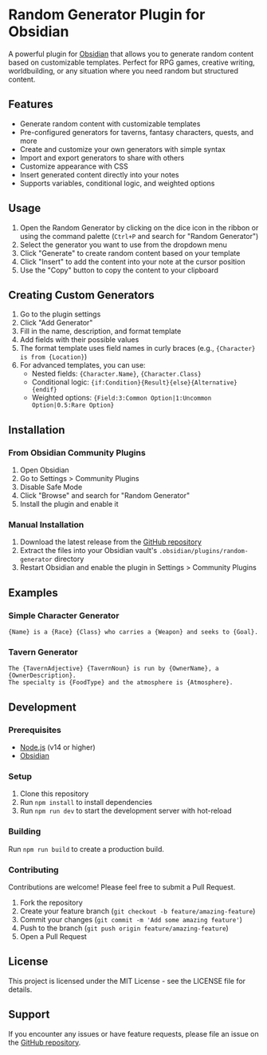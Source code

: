 # Random Generator Plugin for Obsidian

A powerful plugin for [Obsidian](https://obsidian.md) that allows you to generate random content based on customizable templates. Perfect for RPG games, creative writing, worldbuilding, or any situation where you need random but structured content.

## Features

- Generate random content with customizable templates
- Pre-configured generators for taverns, fantasy characters, quests, and more
- Create and customize your own generators with simple syntax
- Import and export generators to share with others
- Customize appearance with CSS
- Insert generated content directly into your notes
- Supports variables, conditional logic, and weighted options

## Usage

1. Open the Random Generator by clicking on the dice icon in the ribbon or using the command palette (`Ctrl+P` and search for "Random Generator")
2. Select the generator you want to use from the dropdown menu
3. Click "Generate" to create random content based on your template
4. Click "Insert" to add the content into your note at the cursor position
5. Use the "Copy" button to copy the content to your clipboard

## Creating Custom Generators

1. Go to the plugin settings
2. Click "Add Generator"
3. Fill in the name, description, and format template
4. Add fields with their possible values
5. The format template uses field names in curly braces (e.g., `{Character} is from {Location}`)
6. For advanced templates, you can use:
   - Nested fields: `{Character.Name}`, `{Character.Class}`
   - Conditional logic: `{if:Condition}{Result}{else}{Alternative}{endif}`
   - Weighted options: `{Field:3:Common Option|1:Uncommon Option|0.5:Rare Option}`

## Installation

### From Obsidian Community Plugins

1. Open Obsidian
2. Go to Settings > Community Plugins
3. Disable Safe Mode
4. Click "Browse" and search for "Random Generator"
5. Install the plugin and enable it

### Manual Installation

1. Download the latest release from the [GitHub repository](https://github.com/yourusername/obsidian-random-generator/releases)
2. Extract the files into your Obsidian vault's `.obsidian/plugins/random-generator` directory
3. Restart Obsidian and enable the plugin in Settings > Community Plugins

## Examples

### Simple Character Generator
```
{Name} is a {Race} {Class} who carries a {Weapon} and seeks to {Goal}.
```

### Tavern Generator
```
The {TavernAdjective} {TavernNoun} is run by {OwnerName}, a {OwnerDescription}. 
The specialty is {FoodType} and the atmosphere is {Atmosphere}.
```

## Development

### Prerequisites

- [Node.js](https://nodejs.org/) (v14 or higher)
- [Obsidian](https://obsidian.md)

### Setup

1. Clone this repository
2. Run `npm install` to install dependencies
3. Run `npm run dev` to start the development server with hot-reload

### Building

Run `npm run build` to create a production build.

### Contributing

Contributions are welcome! Please feel free to submit a Pull Request.

1. Fork the repository
2. Create your feature branch (`git checkout -b feature/amazing-feature`)
3. Commit your changes (`git commit -m 'Add some amazing feature'`)
4. Push to the branch (`git push origin feature/amazing-feature`)
5. Open a Pull Request

## License

This project is licensed under the MIT License - see the LICENSE file for details.

## Support

If you encounter any issues or have feature requests, please file an issue on the [GitHub repository](https://github.com/yourusername/obsidian-random-generator/issues).